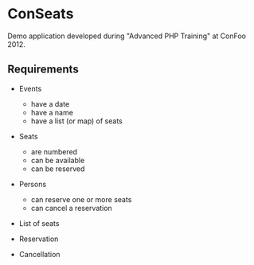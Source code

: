 ConSeats
========

Demo application developed during "Advanced PHP Training" at ConFoo 2012.


Requirements
------------

* Events
  * have a date
  * have a name
  * have a list (or map) of seats

* Seats
  * are numbered
  * can be available
  * can be reserved

* Persons
  * can reserve one or more seats
  * can cancel a reservation

* List of seats
* Reservation
* Cancellation
